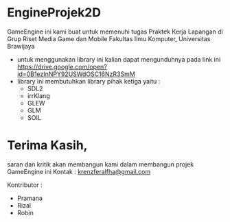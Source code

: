 # EngineProjek2D
GameEngine ini kami buat untuk memenuhi tugas Praktek Kerja Lapangan di Grup Riset Media Game dan Mobile Fakultas Ilmu Komputer, Universitas Brawijaya

 - untuk menggunakan library ini kalian dapat mengunduhnya pada link ini https://drive.google.com/open?id=0B1ezInNPY92USWdOSC16NzR3SmM
 - library ini membutuhkan library pihak ketiga yaitu :
    - SDL2
    - irrKlang
    - GLEW
    - GLM
    - SOIL
# Terima Kasih, 
saran dan kritik akan membangun kami dalam membangun projek GameEngine ini
Kontak : krenzferalfha@gmail.com

Kontributor : 
 - Pramana
 - Rizal
 - Robin
